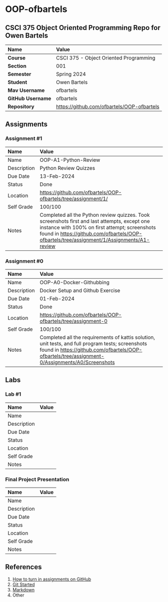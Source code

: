 # OOP-ofbartels

## CSCI 375 Object Oriented Programming Repo for Owen Bartels

| Name | Value |
|:---|:---|
| **Course** | CSCI 375 - Object Oriented Programming |
| **Section** | 001 |
| **Semester** | Spring 2024 |
| **Student** | Owen Bartels |
| **Mav Username**            | ofbartels |
| **GitHub Username**         | ofbartels |
| **Repository**          | https://github.com/ofbartels/OOP-ofbartels |

## Assignments

### Assignment #1

| Name | Value |
| :--- | :--- |
| Name | OOP-A1-Python-Review |
| Description | Python Review Quizzes |
| Due Date | 13-Feb-2024 |
| Status | Done |
| Location | https://github.com/ofbartels/OOP-ofbartels/tree/assignment/1/ |
| Self Grade | 100/100 |
| Notes | Completed all the Python review quizzes. Took screenshots first and last attempts, except one instance with 100% on first attempt; screenshots found in https://github.com/ofbartels/OOP-ofbartels/tree/assignment/1/Assignments/A1-review |

### Assignment #0

| Name | Value |
| :--- | :--- |
| Name | OOP-A0-Docker-Githubbing |
| Description | Docker Setup and Github Exercise |
| Due Date | 01-Feb-2024 |
| Status | Done |
| Location | https://github.com/ofbartels/OOP-ofbartels/tree/assignment-0 |
| Self Grade | 100/100 |
| Notes | Completed all the requirements of kattis solution, unit tests, and full program tests; screenshots found in https://github.com/ofbartels/OOP-ofbartels/tree/assignment-0/Assignments/A0/Screenshots |

## Labs

### Lab #1

| Name | Value |
| :--- | :--- |
| Name |  |
| Description |  |
| Due Date |  |
| Status |  |
| Location |  |
| Self Grade |  |
| Notes |  |

### Final Project Presentation

| Name | Value |
| :--- | :--- |
| Name |  |
| Description |  |
| Due Date |  |
| Status |  |
| Location |  |
| Self Grade |  |
| Notes |  |


## References

1. [How to turn in assignments on GitHub](https://docs.google.com/document/d/16mixtVA-dePbWidBzI3JXNW4kFhRyT7XsJgL6GtGvGA/edit?usp=sharing)
2. [Git Started](https://docs.google.com/document/d/1M0YeBfFPy5YPpfX7312R9-IldjagimvEma_YhgeLPcw/edit#heading=h.ssqvh5gmotj4)
3. [Markdown](https://github.com/adam-p/markdown-here/wiki/Markdown-Cheatsheet)
4. Other
